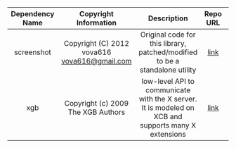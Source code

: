 
| Dependency Name | Copyright Information | Description |	Repo URL | License Type	| License URL |
|:---------------:|:---------------------:|:-----------------------:|:--------:|:------------:|:-----------:|
| screenshot | Copyright (C) 2012 vova616 <vova616@gmail.com> | Original code for this library, patched/modified to be a standalone utility| [link](https://github.com/vova616/screenshot) | MIT          | [link](https://github.com/vova616/screenshot/blob/master/LICENSE) |
| xgb        | Copyright (c) 2009 The XGB Authors             | low-level API to communicate with the X server. It is modeled on XCB and supports many X extensions | [link](https://github.com/BurntSushi/xgb) | BSD 3 clause | [link](https://github.com/BurntSushi/xgb/blob/master/LICENSE) |